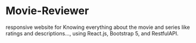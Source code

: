 # Movie-Reviewer
responsive website for Knowing everything about the movie and series like ratings and descriptions..., using React.js, Bootstrap 5, and RestfulAPI.
